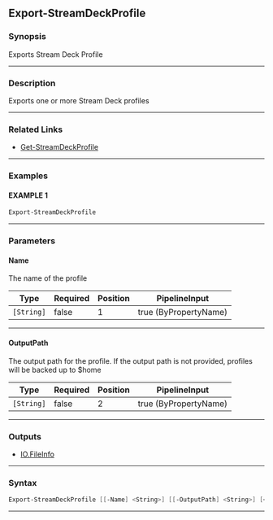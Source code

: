 Export-StreamDeckProfile
------------------------
### Synopsis
Exports Stream Deck Profile

---
### Description

Exports one or more Stream Deck profiles

---
### Related Links
* [Get-StreamDeckProfile](Get-StreamDeckProfile.md)



---
### Examples
#### EXAMPLE 1
```PowerShell
Export-StreamDeckProfile
```

---
### Parameters
#### **Name**

The name of the profile






|Type      |Required|Position|PipelineInput        |
|----------|--------|--------|---------------------|
|`[String]`|false   |1       |true (ByPropertyName)|



---
#### **OutputPath**

The output path for the profile.
If the output path is not provided, profiles will be backed up to $home






|Type      |Required|Position|PipelineInput        |
|----------|--------|--------|---------------------|
|`[String]`|false   |2       |true (ByPropertyName)|



---
### Outputs
* [IO.FileInfo](https://learn.microsoft.com/en-us/dotnet/api/System.IO.FileInfo)




---
### Syntax
```PowerShell
Export-StreamDeckProfile [[-Name] <String>] [[-OutputPath] <String>] [<CommonParameters>]
```
---
